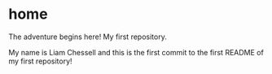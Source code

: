 # home
The adventure begins here! My first repository.

My name is Liam Chessell and this is the first commit to the first README of my first repository!
